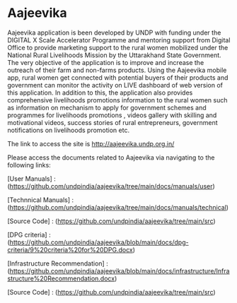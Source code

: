 # Aajeevika
Aajeevika application is been developed by UNDP with funding under the DIGITAL X Scale Accelerator Programme and mentoring support from Digital Office to provide marketing support to the rural women mobilized under the National Rural Livelihoods Mission by the Uttarakhand State Government.  The very objective of the application is to improve and increase the outreach of their farm and non-farms products. Using the Aajeevika mobile app,  rural women get connected  with potential buyers of their products  and  government can  monitor the activity on LIVE dashboard of web version of this application. In addition to this, the application also provides comprehensive livelihoods promotions information to the rural women such as information on mechanism to apply for government schemes and programmes for livelihoods promotions , videos gallery with skilling and motivational videos, success stories of rural entrepreneurs, government notifications on livelihoods promotion etc. 

The link to access the site is http://aajeevika.undp.org.in/

Please access the documents related to Aajeevika via navigating to the following links:

  [User Manuals] : (https://github.com/undpindia/aajeevika/tree/main/docs/manuals/user)
  
  [Technnical Manuals] : (https://github.com/undpindia/aajeevika/tree/main/docs/manuals/technical)
  
  [Source Code] : (https://github.com/undpindia/aajeevika/tree/main/src)
  
  [DPG criteria] : (https://github.com/undpindia/aajeevika/blob/main/docs/dpg-criteria/9%20criteria%20for%20DPG.docx)
  
  [Infrastructure Recommendation] :  
  (https://github.com/undpindia/aajeevika/blob/main/docs/infrastructure/Infrastructure%20Recommendation.docx)
  
  [Source Code] : (https://github.com/undpindia/aajeevika/tree/main/src)
  

